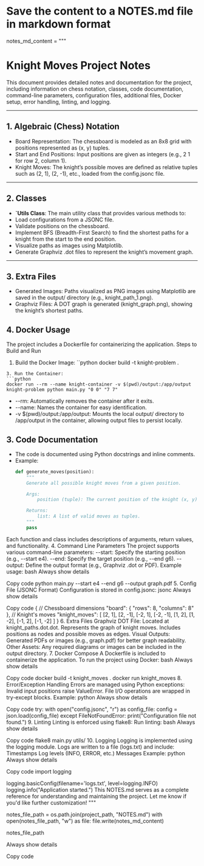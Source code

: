 # Save the content to a NOTES.md file in markdown format

notes_md_content = """
# Knight Moves Project Notes

This document provides detailed notes and documentation for the project, including information on chess notation, classes, code documentation, command-line parameters, configuration files, additional files, Docker setup, error handling, linting, and logging.

---

## **1. Algebraic (Chess) Notation**
-  Board Representation: The chessboard is modeled as an 8x8 grid with positions represented as (x, y) tuples.
-  Start and End Positions: Input positions are given as integers (e.g., 2 1 for row 2, column 1).
-  Knight Moves: The knight’s possible moves are defined as relative tuples such as (2, 1), (2, -1), etc., loaded from the config.jsonc file.

---

## **2. Classes**
- **`Utils Class**:
The main utility class that provides various methods to:
- Load configurations from a JSONC file.
- Validate positions on the chessboard.
- Implement BFS (Breadth-First Search) to find the shortest paths for a knight from the start to the end position.
- Visualize paths as images using Matplotlib.
- Generate Graphviz .dot files to represent the knight’s movement graph.
---
## **3. Extra Files**
- Generated Images:
Paths visualized as PNG images using Matplotlib are saved in the output/ directory (e.g., knight_path_1.png).
- Graphviz Files:
A DOT graph is generated (knight_graph.png), showing the knight’s shortest paths.

## **4. Docker Usage**
The project includes a Dockerfile for containerizing the application.
Steps to Build and Run
1. Build the Docker Image:
 ``python
docker build -t knight-problem .
```
3. Run the Container:
```python
docker run --rm --name knight-container -v $(pwd)/output:/app/output knight-problem python main.py "0 0" "7 7"
```
- --rm: Automatically removes the container after it exits.
- --name: Names the container for easy identification.
- -v $(pwd)/output:/app/output: Mounts the local output/ directory to /app/output in the container, allowing output files to persist locally.




## **3. Code Documentation**
- The code is documented using Python docstrings and inline comments.
- Example:
  ```python
  def generate_moves(position):
      """
      Generate all possible knight moves from a given position.

      Args:
          position (tuple): The current position of the knight (x, y).

      Returns:
          list: A list of valid moves as tuples.
      """
      pass
Each function and class includes descriptions of arguments, return values, and functionality.
4. Command Line Parameters
The project supports various command-line parameters:
--start: Specify the starting position (e.g., --start e4).
--end: Specify the target position (e.g., --end g6).
--output: Define the output format (e.g., Graphviz .dot or PDF).
Example usage:
bash
Always show details

Copy code
python main.py --start e4 --end g6 --output graph.pdf
5. Config File (JSONC Format)
Configuration is stored in config.jsonc:
jsonc
Always show details

Copy code
{
    // Chessboard dimensions
    "board": {
        "rows": 8,
        "columns": 8"
    },
    // Knight's moves
    "knight_moves": [
        [2, 1], [2, -1], [-2, 1], [-2, -1],
        [1, 2], [1, -2], [-1, 2], [-1, -2]
    ]
}
6. Extra Files
Graphviz DOT File:
Located at knight_paths.dot.dot.
Represents the graph of knight moves.
Includes positions as nodes and possible moves as edges.
Visual Outputs:
Generated PDFs or images (e.g., graph.pdf) for better graph readability.
Other Assets:
Any required diagrams or images can be included in the output directory.
7. Docker Compose
A Dockerfile is included to containerize the application.
To run the project using Docker:
bash
Always show details

Copy code
docker build -t knight_moves .
docker run knight_moves
8. Error/Exception Handling
Errors are managed using Python exceptions:
Invalid input positions raise ValueError.
File I/O operations are wrapped in try-except blocks.
Example:
python
Always show details

Copy code
try:
    with open("config.jsonc", "r") as config_file:
        config = json.load(config_file)
except FileNotFoundError:
    print("Configuration file not found.")
9. Linting
Linting is enforced using flake8:
Run linting:
bash
Always show details

Copy code
flake8 main.py utils/
10. Logging
Logging is implemented using the logging module.
Logs are written to a file (logs.txt) and include:
Timestamps
Log levels (INFO, ERROR, etc.)
Messages
Example:
python
Always show details

Copy code
import logging

logging.basicConfig(filename='logs.txt', level=logging.INFO)
logging.info("Application started.")
This NOTES.md serves as a complete reference for understanding and maintaining the project. Let me know if you'd like further customization! """

notes_file_path = os.path.join(project_path, "NOTES.md") with open(notes_file_path, "w") as file: file.write(notes_md_content)

notes_file_path

Always show details

Copy code
